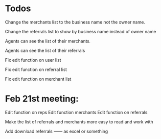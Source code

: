 # Todos
Change the merchants list to the business name not the owner name. 

Change the referrals list to show by business name instead of owner name

Agents can see the list of their merchants. 

Agents can see the list of their referrals

Fix edit function on user list

Fix edit function on referral list

Fix edit function on merchant list

# Feb 21st meeting: 
Edit function on reps 
Edit function merchants
Edit function on referrals

Make the list of referrals and merchants more easy to read and work with

Add download referrals —— as excel or something
